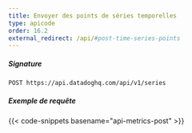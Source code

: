 ```yaml
---
title: Envoyer des points de séries temporelles
type: apicode
order: 16.2
external_redirect: /api/#post-time-series-points
---
```


##### Signature
`POST https://api.datadoghq.com/api/v1/series`
##### Exemple de requête
{{< code-snippets basename="api-metrics-post" >}}

